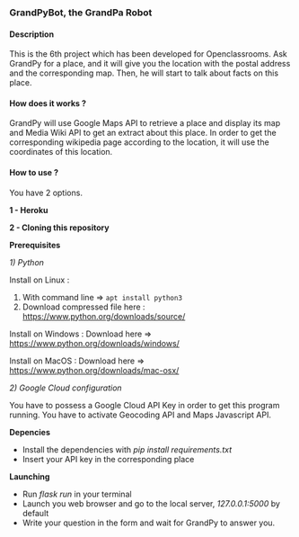 ### **GrandPyBot, the GrandPa Robot**

#### **Description**

This is the 6th project which has been developed for Openclassrooms.
Ask GrandPy for a place, and it will give you the location with the
postal address and the corresponding map.
Then, he will start to talk about facts on this place.

#### **How does it works ?**

GrandPy will use Google Maps API to retrieve a place and display its map and
Media Wiki API to get an extract about this place. In order to get the 
corresponding wikipedia page according to the location, it will use the 
coordinates of this location.

#### **How to use ?** 

You have 2 options.

**1 - Heroku**

**2 - Cloning this repository**

**Prerequisites**  

*1) Python*

Install on Linux : 
1) With command line => `apt install python3`
2) Download compressed file here : https://www.python.org/downloads/source/ 

Install on Windows : Download here => https://www.python.org/downloads/windows/

Install on MacOS : Download here => https://www.python.org/downloads/mac-osx/

*2) Google Cloud configuration*

You have to possess a Google Cloud API Key in order to get this
program running. You have to activate Geocoding API and Maps Javascript API.

**Depencies**
- Install the dependencies with _pip install requirements.txt_
- Insert your API key in the corresponding place

**Launching**
- Run _flask run_ in your terminal
- Launch you web browser and go to the local server, _127.0.0.1:5000_ by default
- Write your question in the form and wait for GrandPy to answer you.
